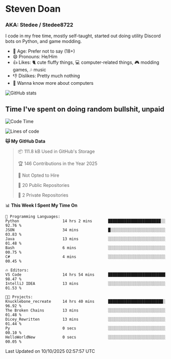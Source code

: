 # Steven Doan
### AKA: Stedee / Stedee8722
I code in my free time, mostly self-taught, started out doing utility Discord bots on Python, and game modding.

- 🤔 Age: Prefer not to say (18+)
- 😄 Pronouns: He/Him
- 👍 Likes: 🐈 cute fluffy things, 💻 computer-related things, 🎮 modding games, 🎶 music
- 👎 Dislikes: Pretty much nothing
- 🥹 Wanna know more about computers

![GitHub stats](https://github-readme-stats-iota-mocha-40.vercel.app/api?username=Stedee8722&show=prs_merged,prs_merged_percentage&show_icons=true&theme=transparent)

## Time I've spent on doing random bullshit, unpaid
<!--START_SECTION:Time I've spent on doing random bullshit, unpaid-->
![Code Time](http://img.shields.io/badge/Code%20Time-349%20hrs%2023%20mins-blue)

![Lines of code](https://img.shields.io/badge/From%20Hello%20World%20I%27ve%20Written-89.2%20thousand%20lines%20of%20code-blue)

**🐱 My GitHub Data** 

> 📦 111.8 kB Used in GitHub's Storage 
 > 
> 🏆 146 Contributions in the Year 2025
 > 
> 🚫 Not Opted to Hire
 > 
> 📜 20 Public Repositories 
 > 
> 🔑 2 Private Repositories 
 > 
📊 **This Week I Spent My Time On** 

```text
💬 Programming Languages: 
Python                   14 hrs 2 mins       ███████████████████████░░   92.76 % 
JSON                     34 mins             █░░░░░░░░░░░░░░░░░░░░░░░░   03.83 % 
Java                     13 mins             ░░░░░░░░░░░░░░░░░░░░░░░░░   01.48 % 
Bash                     6 mins              ░░░░░░░░░░░░░░░░░░░░░░░░░   00.75 % 
C#                       4 mins              ░░░░░░░░░░░░░░░░░░░░░░░░░   00.45 % 

🔥 Editors: 
VS Code                  14 hrs 54 mins      █████████████████████████   98.47 % 
IntelliJ IDEA            13 mins             ░░░░░░░░░░░░░░░░░░░░░░░░░   01.53 % 

🐱‍💻 Projects: 
Knucklebone_recreate     14 hrs 40 mins      ████████████████████████░   96.92 % 
The Broken Chains        13 mins             ░░░░░░░░░░░░░░░░░░░░░░░░░   01.48 % 
Dicey_Rewritten          13 mins             ░░░░░░░░░░░░░░░░░░░░░░░░░   01.44 % 
Py                       0 secs              ░░░░░░░░░░░░░░░░░░░░░░░░░   00.10 % 
HelloWorldNew            0 secs              ░░░░░░░░░░░░░░░░░░░░░░░░░   00.05 % 
```


 Last Updated on 10/10/2025 02:57:57 UTC
<!--END_SECTION:Time I've spent on doing random bullshit, unpaid-->
